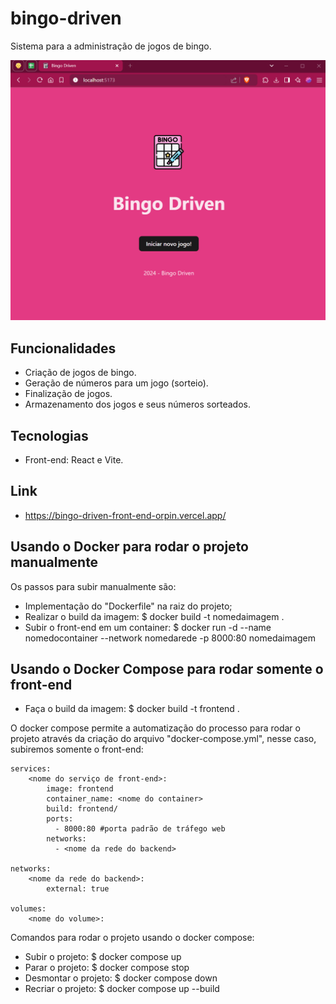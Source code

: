 # bingo-driven
Sistema para a administração de jogos de bingo.

![demonstração do bingo](demo-bingo.gif)

## Funcionalidades
- Criação de jogos de bingo.
- Geração de números para um jogo (sorteio).
- Finalização de jogos.
- Armazenamento dos jogos e seus números sorteados.

## Tecnologias
- Front-end: React e Vite.

## Link
- https://bingo-driven-front-end-orpin.vercel.app/

## Usando o Docker para rodar o projeto manualmente
Os passos para subir manualmente são:
- Implementação do "Dockerfile" na raiz do projeto;
- Realizar o build da imagem:
    $ docker build -t nomedaimagem .
- Subir o front-end em um container:
    $ docker run -d --name nomedocontainer --network nomedarede -p 8000:80 nomedaimagem

## Usando o Docker Compose para rodar somente o front-end
- Faça o build da imagem: 
    $ docker build -t frontend .

O docker compose permite a automatização do processo para rodar o projeto através da criação do arquivo "docker-compose.yml", nesse caso, subiremos somente o front-end:

    services:
        <nome do serviço de front-end>:
            image: frontend
            container_name: <nome do container>
            build: frontend/
            ports:
              - 8000:80 #porta padrão de tráfego web
            networks:
              - <nome da rede do backend>
        
    networks:
        <nome da rede do backend>:
            external: true

    volumes:
        <nome do volume>:
    
Comandos para rodar o projeto usando o docker compose:
- Subir o projeto:
    $ docker compose up 
- Parar o projeto:
    $ docker compose stop
- Desmontar o projeto:
    $ docker compose down
- Recriar o projeto:
    $ docker compose up --build
               

